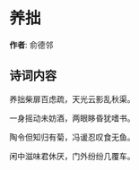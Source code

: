 # 养拙

**作者**: 俞德邻

## 诗词内容

养拙柴扉百虑疏，天光云影乱秋渠。

一身摇动未妨酒，两眼眵昏犹嗜书。

陶令但知归有菊，冯谖忍叹食无鱼。

闲中滋味君休厌，门外纷纷几覆车。

